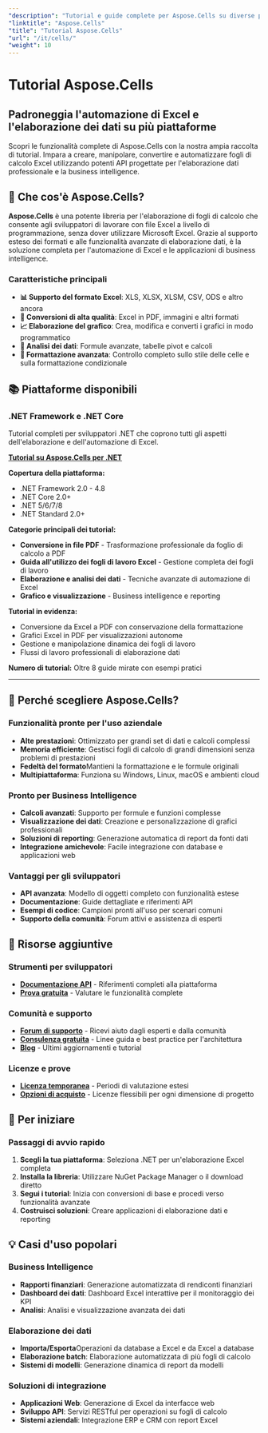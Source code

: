```yaml
---
"description": "Tutorial e guide complete per Aspose.Cells su diverse piattaforme. Padroneggia l'elaborazione, l'automazione e la manipolazione dei dati nei fogli di calcolo Excel con la nostra ampia raccolta di tutorial."
"linktitle": "Aspose.Cells"
"title": "Tutorial Aspose.Cells"
"url": "/it/cells/"
"weight": 10
---
```


# Tutorial Aspose.Cells

## Padroneggia l'automazione di Excel e l'elaborazione dei dati su più piattaforme

Scopri le funzionalità complete di Aspose.Cells con la nostra ampia raccolta di tutorial. Impara a creare, manipolare, convertire e automatizzare fogli di calcolo Excel utilizzando potenti API progettate per l'elaborazione dati professionale e la business intelligence.

## 🚀 Che cos'è Aspose.Cells?

**Aspose.Cells** è una potente libreria per l'elaborazione di fogli di calcolo che consente agli sviluppatori di lavorare con file Excel a livello di programmazione, senza dover utilizzare Microsoft Excel. Grazie al supporto esteso dei formati e alle funzionalità avanzate di elaborazione dati, è la soluzione completa per l'automazione di Excel e le applicazioni di business intelligence.

### Caratteristiche principali
- **📊 Supporto del formato Excel**: XLS, XLSX, XLSM, CSV, ODS e altro ancora
- **🔄 Conversioni di alta qualità**: Excel in PDF, immagini e altri formati
- **📈 Elaborazione del grafico**: Crea, modifica e converti i grafici in modo programmatico
- **💾 Analisi dei dati**: Formule avanzate, tabelle pivot e calcoli
- **🎨 Formattazione avanzata**: Controllo completo sullo stile delle celle e sulla formattazione condizionale

## 📚 Piattaforme disponibili

### .NET Framework e .NET Core
Tutorial completi per sviluppatori .NET che coprono tutti gli aspetti dell'elaborazione e dell'automazione di Excel.

**[Tutorial su Aspose.Cells per .NET](./net/)**

**Copertura della piattaforma:**
- .NET Framework 2.0 - 4.8
- .NET Core 2.0+
- .NET 5/6/7/8
- .NET Standard 2.0+

**Categorie principali dei tutorial:**
- **Conversione in file PDF** - Trasformazione professionale da foglio di calcolo a PDF
- **Guida all'utilizzo dei fogli di lavoro Excel** - Gestione completa dei fogli di lavoro
- **Elaborazione e analisi dei dati** - Tecniche avanzate di automazione di Excel
- **Grafico e visualizzazione** - Business intelligence e reporting

**Tutorial in evidenza:**
- Conversione da Excel a PDF con conservazione della formattazione
- Grafici Excel in PDF per visualizzazioni autonome
- Gestione e manipolazione dinamica dei fogli di lavoro
- Flussi di lavoro professionali di elaborazione dati

**Numero di tutorial:** Oltre 8 guide mirate con esempi pratici

---

## 🎯 Perché scegliere Aspose.Cells?

### **Funzionalità pronte per l'uso aziendale**
- **Alte prestazioni**: Ottimizzato per grandi set di dati e calcoli complessi
- **Memoria efficiente**: Gestisci fogli di calcolo di grandi dimensioni senza problemi di prestazioni
- **Fedeltà del formato**Mantieni la formattazione e le formule originali
- **Multipiattaforma**: Funziona su Windows, Linux, macOS e ambienti cloud

### **Pronto per Business Intelligence**
- **Calcoli avanzati**: Supporto per formule e funzioni complesse
- **Visualizzazione dei dati**: Creazione e personalizzazione di grafici professionali
- **Soluzioni di reporting**: Generazione automatica di report da fonti dati
- **Integrazione amichevole**: Facile integrazione con database e applicazioni web

### **Vantaggi per gli sviluppatori**
- **API avanzata**: Modello di oggetti completo con funzionalità estese
- **Documentazione**: Guide dettagliate e riferimenti API
- **Esempi di codice**: Campioni pronti all'uso per scenari comuni
- **Supporto della comunità**: Forum attivi e assistenza di esperti

## 🔗 Risorse aggiuntive

### **Strumenti per sviluppatori**
- **[Documentazione API](https://reference.aspose.com/cells/)** - Riferimenti completi alla piattaforma
- **[Prova gratuita](https://releases.aspose.com/cells/net/)** - Valutare le funzionalità complete

### **Comunità e supporto**
- **[Forum di supporto](https://forum.aspose.com/c/cells/9)** - Ricevi aiuto dagli esperti e dalla comunità
- **[Consulenza gratuita](https://aspose.com/consulting)** - Linee guida e best practice per l'architettura
- **[Blog](https://blog.aspose.com/category/cells/)** - Ultimi aggiornamenti e tutorial

### **Licenze e prove**
- **[Licenza temporanea](https://purchase.conholdate.com/temporary-license/)** - Periodi di valutazione estesi
- **[Opzioni di acquisto](https://purchase.conholdate.com/)** - Licenze flessibili per ogni dimensione di progetto

## 🚀 Per iniziare

### Passaggi di avvio rapido
1. **Scegli la tua piattaforma**: Seleziona .NET per un'elaborazione Excel completa
2. **Installa la libreria**: Utilizzare NuGet Package Manager o il download diretto
3. **Segui i tutorial**: Inizia con conversioni di base e procedi verso funzionalità avanzate
4. **Costruisci soluzioni**: Creare applicazioni di elaborazione dati e reporting

## 💡 Casi d'uso popolari

### **Business Intelligence**
- **Rapporti finanziari**: Generazione automatizzata di rendiconti finanziari
- **Dashboard dei dati**: Dashboard Excel interattive per il monitoraggio dei KPI
- **Analisi**: Analisi e visualizzazione avanzata dei dati

### **Elaborazione dei dati**
- **Importa/Esporta**Operazioni da database a Excel e da Excel a database
- **Elaborazione batch**: Elaborazione automatizzata di più fogli di calcolo
- **Sistemi di modelli**: Generazione dinamica di report da modelli

### **Soluzioni di integrazione**
- **Applicazioni Web**: Generazione di Excel da interfacce web
- **Sviluppo API**: Servizi RESTful per operazioni su fogli di calcolo
- **Sistemi aziendali**: Integrazione ERP e CRM con report Excel